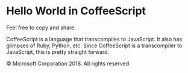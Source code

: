 # Hello World in CoffeeScript
Feel free to copy and share.

CoffeeScript is a language that transcompiles to JavaScript. It also has glimpses of Ruby, Python, etc. Since CoffeeScript is a transcompiler to JavaScript, this is pretty straight forward.

&copy; Microsoft Corporation 2018. All rights reserved.
